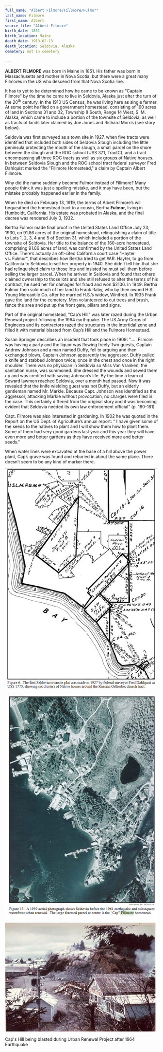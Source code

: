 ```yaml
---
full_name: "Albert Filmore/Fillmore/Fulmor"
last_name: Filmore
first_name: Albert
source_file: "Albert Filmore"
birth_date: 1851
birth_location: Maine
death_date: 1919-02-13
death_location: Seldovia, Alaska
cemetery: not in cemetery

---
```


**ALBERT FILMORE** was born in Maine in 1851. His father was born in
Massachusetts and mother in Nova Scotia, but there were a great many
Filmores in the US who descend from that Nova Scotia line.

It has to yet to be determined how he came to be known as "Captain
Filmore" by the time he came to live in Seldovia, Alaska just after the
turn of the 20<sup>th</sup> century. In the 1910 US Census, he was
living here as single farmer. At some point he filed on a government
homestead, consisting of 160 acres of land in Sections 31 and 32,
Township 8 South, Range 14 West, S. M. Alaska, which came to include a
portion of the townsite of Seldovia, as well as tracts of lands later
claimed by Joe Jones and Richard Morris (see story below).

Seldovia was first surveyed as a town site in 1927, when five tracts
were identified that included both sides of Seldovia Slough including
the little peninsula protecting the mouth of the slough, a small parcel
on the shore between the slough and the ROC school (USS 371, TractC),
and a tract encompassing all three ROC tracts as well as six groups of
Native houses. In between Seldovia Slough and the ROC school tract
federal surveyor Fred Dahlquist marked the "Fillmore Homestead," a claim
by Captain Albert Fillmore.

Why did the name suddenly become Fulmor instead of Fillmore? Many people
think it was just a spelling mistake, and it may have been, but the
mistake probably happened earlier in the family.

When he died on February 13, 1919, the terms of Albert Filmore’s will
bequeathed the homestead tract to a cousin, Bertha **Fulmor**, living in
Humboldt, California. His estate was probated in Alaska, and the final
decree was rendered July 3, 1932.

Bertha Fulmor made final proof in the United States Land Office July 23,
1930, on 91.86 acres of the original homestead, relinquishing a claim of
title to Lots 1, 2, 3, 4 and 5 of Section 31, which included a portion
of the townsite of Seldovia. Her title to the balance of the 160-acre
homestead, comprising 91.86 acres of land, was confirmed by the United
States Land Office. There’s actually an oft-cited California court case
"Hayter vs. Fulmor", that describes how Bertha tried to get W.R.
Hayter, to go from California to Seldovia to sell her property in 1940.
She didn’t tell him that she had relinquished claim to those lots and
insisted he must sell them before selling the larger parcel. When he
arrived in Seldovia and found that others claimed ownership to those
lots and she still refused to alter the terms of his contract, he sued
her for damages for fraud and won $2106. In 1949. Bertha Fulmor then
sold much of her land to Frank Raby, who by then owned H.S. Young
Mercantile Co. after he married H.S.’s widow, Winifred. In 1935 Frank
gave the land for the cemetery. Men volunteered to cut trees and brush,
fence the area and put up the front gate, pillars and signs.

Part of the original homestead, "Cap’s Hill" was later razed during the
Urban Renewal project following the 1964 earthquake. The US Army Corps
of Engineers and its contractors razed the structures in the intertidal
zone and filled it with material blasted from Cap’s Hill and the Fulmore
Homestead.

Susan Springer describes an incident that took place in 1909: "…..
Filmore was having a party and the liquor was flowing freely Two guests,
Captain Andrew Johnson and a man named Duffy, fell to arguing and then
exchanged blows, Captain Johnson apparently the aggressor. Duffy pulled
a knife and stabbed Johnson twice; once in the chest and once in the
right shoulder. There was no physician in Seldovia so Miss Van Vranken,
the sanitation nurse, was summoned. She dressed the wounds and sewed
them up and was credited with saving Johnson’s life. By the time a team
of Seward lawmen reached Seldovia, over a month had passed. Now it was
revealed that the knife wielding guest was not Duffy, but an elderly
gentleman named Mr. Markle. Because Capt. Johnson was identified as the
aggressor, attacking Markle without provocation, no charges were filed
in the case. This certainly differed from the original story and it was
becoming evident that Seldovia needed its own law enforcement official"
(p. 180-181)

Capt. Filmore was also interested in gardening. In 1902 he was quoted in
the Report on the US Dept. of Agriculture’s annual report: " I have
given some of the seeds to the natives to plant and I will show them how
to plant them. Some of them had very good gardens last year and this
year they will have even more and better gardens as they have received
more and better seeds."

When water lines were excavated at the base of a hill above the power
plant, Cap’s grave was found and reburied in about the same place. There
doesn’t seem to be any kind of marker there.

![](../assets/images/Albert%20Filmore/media/image1.jpeg)

![](../assets/images/Albert%20Filmore/media/image2.jpeg)

![](../assets/images/Albert%20Filmore/media/image3.jpeg)

Cap's Hill being blasted during Urban Renewal Project after 1964 Earthquake
